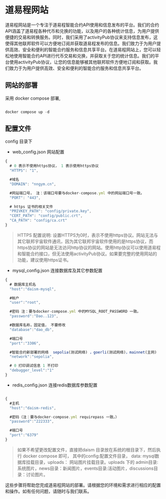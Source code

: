 
#  道易程网站

道易程网站是一个专注于道易程智能合约API使用和信息发布的平台。我们的合约API涵盖了道易程各种代币和兑换的功能，以及用户的各种统计信息，为用户提供便捷的交易和转换服务。同时，我们采用了activityPub协议来支持信息发布，这使得其他联邦软件可以方便地订阅并获取道易程发布的信息。我们致力于为用户提供高效、安全和便利的智能合约服务和信息共享平台。在道易程网站上，您可以轻松地使用智能合约API进行代币交易和兑换，并获取关于您的统计信息。我们的平台使用activityPub协议，让您的信息能够被其他联邦软件方便地订阅和获取。我们致力于为用户提供高效、安全和便利的智能合约服务和信息共享平台。

## 网站的部署

采用 docker compose 部署, 
```js

docker compose up -d

```

## 配置文件

config 目录下

- web_config.json 网站配置

```js
{
  # 0 表示不使用https协议， 1 表示使用https协议
  "HTTPS": "1",  

  #域名
  "DOMAIN": "nngym.cn",

  #网站端口号， 注：该端口号要与docker-compose.yml 中的网站端口号一致。
  "PORT": "443",

  # https 证书的相关文件
  "PRIVKEY_PATH": "config/private.key",
  "CERT_PATH": "config/public.crt",
  "CA_PATH": "config/ca.crt"
}

```

> HTTPS 配置说明: 设置HTTPS为0时，表示不使用https协议。网站无法与其它联邦宇宙软件通讯，因为其它联邦宇宙软件使用的是https协议，而https协议的网站是无法访问http协议的网站。使用http协议可以使用道易程和智能合约接口，但无法使用activityPub协议。如果要完整的使用网站的功能，建议使用https证书。


- mysql_config.json 连接数据库及其它参数配置


```js
{
  # 数据库主机名
  "host":"daism-mysql",

  #帐户
  "user":"root",

  #密码 注：要与docker-compose.yml 中的MYSQL_ROOT_PASSWORD 一致。
  "password":"Dao..123",

  #数据库名称，固定值， 不要修改
  "database":"dao_db",

  #端口号
  "port":"3306",

  #智能合约新部署的网络  sepolia(测试网络) ，goerli(测试网络)，mainnet(主网)
  "network":"sepolia",

  # 0 打印调试信息 1 不打印
  "debugger_level":"1"
}


```

- redis_config.json 连接redis数据库参数配置


```js

{
  #主机
  "host":"daism-redis",

  #密码（注：要与docker-compose.yml requirepass 一致。）
  "password":"222333",

  #端口号
  "port":"6379"
}

```


 >  如果不希望更改配置文件，直接把daism 目录放在系统的根目录下，然后执行 docker compose 即可， 其中的config:配置文件目录， data: mysql数据库挂载目录，uploads： 网站图片挂载目录。uploads 下的 admin目录: 系统图片，news目录：新闻图片，events目录:活动图片，discussions目录：讨论图片。


这些步骤将帮助您完成道易程网站的部署。请根据您的环境和需求进行相应的配置和操作。如有任何问题，请随时与我们联系。